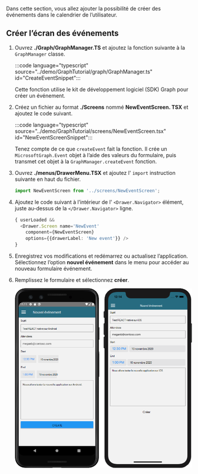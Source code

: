 <!-- markdownlint-disable MD002 MD041 -->

Dans cette section, vous allez ajouter la possibilité de créer des événements dans le calendrier de l’utilisateur.

## <a name="create-the-new-event-screen"></a>Créer l’écran des événements

1. Ouvrez **./Graph/GraphManager.TS** et ajoutez la fonction suivante à la `GraphManager` classe.

    :::code language="typescript" source="../demo/GraphTutorial/graph/GraphManager.ts" id="CreateEventSnippet":::

    Cette fonction utilise le kit de développement logiciel (SDK) Graph pour créer un événement.

1. Créez un fichier au format **./Screens** nommé **NewEventScreen. TSX** et ajoutez le code suivant.

    :::code language="typescript" source="../demo/GraphTutorial/screens/NewEventScreen.tsx" id="NewEventScreenSnippet":::

    Tenez compte de ce que `createEvent` fait la fonction. Il crée un `MicrosoftGraph.Event` objet à l’aide des valeurs du formulaire, puis transmet cet objet à la `GraphManager.createEvent` fonction.

1. Ouvrez **./menus/DrawerMenu.TSX** et ajoutez l' `import` instruction suivante en haut du fichier.

    ```typescript
    import NewEventScreen from '../screens/NewEventScreen';
    ```

1. Ajoutez le code suivant à l’intérieur de l' `<Drawer.Navigator>` élément, juste au-dessus de la `</Drawer.Navigator>` ligne.

    ```typescript
    { userLoaded &&
      <Drawer.Screen name='NewEvent'
        component={NewEventScreen}
        options={{drawerLabel: 'New event'}} />
    }
    ```

1. Enregistrez vos modifications et redémarrez ou actualisez l’application. Sélectionnez l’option **nouvel événement** dans le menu pour accéder au nouveau formulaire événement.

1. Remplissez le formulaire et sélectionnez **créer**.

    ![Capture d’écran du nouveau formulaire d’événement](images/new-event-form.png)
